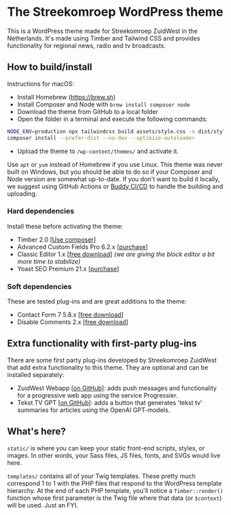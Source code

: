 
# The Streekomroep WordPress theme

This is a WordPress theme made for Streekomroep ZuidWest in the Netherlands. It's made using Timber and Tailwind CSS and provides functionality for regional news, radio and tv broadcasts.

## How to build/install
Instructions for macOS:
- Install Homebrew (https://brew.sh)
- Install Composer and Node with `brew install composer node`
- Download the theme from GitHub to a local folder
- Open the folder in a terminal and execute the following commands:

```bash
NODE_ENV=production npx tailwindcss build assets/style.css -o dist/style.css --minify
composer install --prefer-dist --no-dev --optimize-autoloader
```
- Upload the theme to `/wp-content/themes/` and activate it.

Use `apt` or `yum` instead of Homebrew if you use Linux. This theme was never built on Windows, but you should be able to do so if your Composer and Node version are somewhat up-to-date. If you don't want to build it locally, we suggest using GitHub Actions or [Buddy CI/CD](https://buddy.works/) to handle the building and uploading.

### Hard dependencies
Install these before activating the theme:
- Timber 2.0 [[Use composer](https://timber.github.io/docs/v2/installation/installation/)]
- Advanced Custom Fields Pro 6.2.x [[purchase](https://www.advancedcustomfields.com/pro/)]
- Classic Editor 1.x [[free download](https://wordpress.org/plugins/classic-editor/)] _(we are giving the block editor a bit more time to stabilize)_
- Yoast SEO Premium 21.x [[purchase](https://yoast.com/wordpress/plugins/seo/)]

### Soft dependencies
These are tested plug-ins and are great additions to the theme:
- Contact Form 7 5.8.x [[free download](https://wordpress.org/plugins/contact-form-7/)]
- Disable Comments 2.x [[free download](https://wordpress.org/plugins/disable-comments/)]

## Extra functionality with first-party plug-ins
There are some first party plug-ins developed by Streekomroep ZuidWest that add extra functionality to this theme. They are optional and can be installed separately:
- ZuidWest Webapp [[on GitHub](https://github.com/oszuidwest/zw-webapp)]: adds push messages and functionality for a progressive web app using the service Progressier.
- Tekst TV GPT [[on GitHub](https://github.com/oszuidwest/teksttvgpt)]: adds a button that generates 'tekst tv' summaries for articles using the OpenAI GPT-models.

## What's here?
`static/` is where you can keep your static front-end scripts, styles, or images. In other words, your Sass files, JS files, fonts, and SVGs would live here.

`templates/` contains all of your Twig templates. These pretty much correspond 1 to 1 with the PHP files that respond to the WordPress template hierarchy. At the end of each PHP template, you'll notice a `Timber::render()` function whose first parameter is the Twig file where that data (or `$context`) will be used. Just an FYI.
